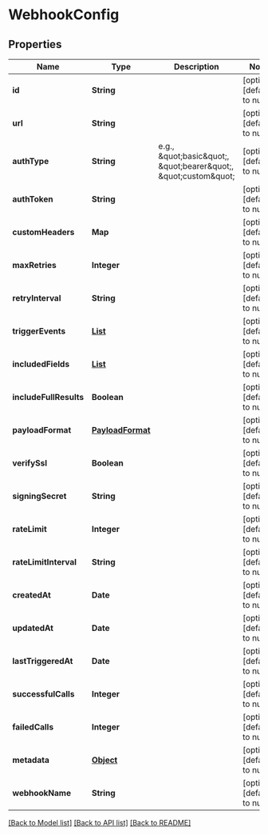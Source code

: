 # WebhookConfig
## Properties

| Name | Type | Description | Notes |
|------------ | ------------- | ------------- | -------------|
| **id** | **String** |  | [optional] [default to null] |
| **url** | **String** |  | [optional] [default to null] |
| **authType** | **String** | e.g., \&quot;basic\&quot;, \&quot;bearer\&quot;, \&quot;custom\&quot; | [optional] [default to null] |
| **authToken** | **String** |  | [optional] [default to null] |
| **customHeaders** | **Map** |  | [optional] [default to null] |
| **maxRetries** | **Integer** |  | [optional] [default to null] |
| **retryInterval** | **String** |  | [optional] [default to null] |
| **triggerEvents** | [**List**](TriggerEvent.md) |  | [optional] [default to null] |
| **includedFields** | [**List**](IncludedField.md) |  | [optional] [default to null] |
| **includeFullResults** | **Boolean** |  | [optional] [default to null] |
| **payloadFormat** | [**PayloadFormat**](PayloadFormat.md) |  | [optional] [default to null] |
| **verifySsl** | **Boolean** |  | [optional] [default to null] |
| **signingSecret** | **String** |  | [optional] [default to null] |
| **rateLimit** | **Integer** |  | [optional] [default to null] |
| **rateLimitInterval** | **String** |  | [optional] [default to null] |
| **createdAt** | **Date** |  | [optional] [default to null] |
| **updatedAt** | **Date** |  | [optional] [default to null] |
| **lastTriggeredAt** | **Date** |  | [optional] [default to null] |
| **successfulCalls** | **Integer** |  | [optional] [default to null] |
| **failedCalls** | **Integer** |  | [optional] [default to null] |
| **metadata** | [**Object**](.md) |  | [optional] [default to null] |
| **webhookName** | **String** |  | [optional] [default to null] |

[[Back to Model list]](../README.md#documentation-for-models) [[Back to API list]](../README.md#documentation-for-api-endpoints) [[Back to README]](../README.md)

